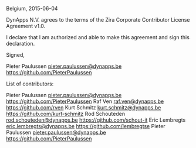 Belgium, 2015-06-04

DynApps N.V. agrees to the terms of the Zira Corporate Contributor License
Agreement v1.0.

I declare that I am authorized and able to make this agreement and sign this
declaration.

Signed,

Pieter Paulussen pieter.paulussen@dynapps.be https://github.com/PieterPaulussen

List of contributors:

Pieter Paulussen pieter.paulussen@dynapps.be https://github.com/PieterPaulussen
Raf Ven raf.ven@dynapps.be https://github.com/rven
Kurt Schmitz kurt.schmitz@dynapps.be https://github.com/kurt-schmitz
Rod Schouteden rod.schouteden@dynapps.be https://github.com/schout-it
Eric Lembregts eric.lembregts@dynapps.be https://github.com/lembregtse
Pieter Paulussen pieter.paulussen@dynapps.be https://github.com/PieterPaulussen
